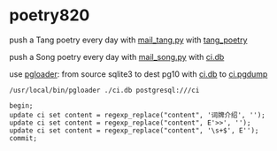 # poetry820

push a Tang poetry every day with [mail_tang.py](https://github.com/indicolite/poetry820/blob/master/mail_tang.py) with [tang_poetry](https://github.com/hxgdzyuyi/tang_poetry/blob/master/tang_poetry.sql)

push a Song poetry every day with [mail_song.py](https://github.com/indicolite/poetry820/blob/master/mail_song.py) with [ci.db](https://github.com/chinese-poetry/chinese-poetry/blob/master/ci/ci.db)

use [pgloader](https://tapoueh.org/blog/2017/07/from-mysql-to-postgresql/): from source sqlite3 to dest pg10 with [ci.db](https://github.com/chinese-poetry/chinese-poetry/blob/master/ci/ci.db) to [ci.pgdump](https://github.com/indicolite/poetry820/blob/master/ci.pgdump)
```
/usr/local/bin/pgloader ./ci.db postgresql:///ci
```

```
begin;
update ci set content = regexp_replace("content", '词牌介绍', '');
update ci set content = regexp_replace("content", E'>>', '');
update ci set content = regexp_replace("content", '\s+$', E'');
commit;
```
